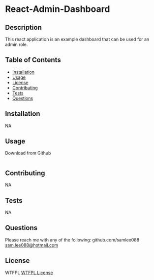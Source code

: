 # React-Admin-Dashboard

  ## Description

  This react application is an example dashboard that can be used for an admin role. 


  ## Table of Contents
  - [Installation](#installation)
  - [Usage](#usage)
  - [License](#license)
  - [Contributing](#contributing)
  - [Tests](#tests)
  - [Questions](#questions)

  ## Installation

  NA


  ## Usage

  Download from Github

  ![]()


  ## Contributing

  NA


  ## Tests

  NA


  ## Questions

  Please reach me with any of the following:
  github.com/samlee088
  sam.lee088@hotmail.com

  ## License

  WTFPL
  [WTFPL License](http://www.wtfpl.net/about/)

